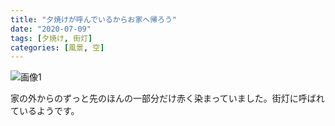 ```yaml
---
title: "夕焼けが呼んでいるからお家へ帰ろう"
date: "2020-07-09"
tags: [夕焼け, 街灯]
categories: [風景, 空]
---
```


![画像1](https://assets.st-note.com/production/uploads/images/30054685/picture_pc_e538aa3fcfadaa99cf1ade7271c93a5b.jpg)

家の外からのずっと先のほんの一部分だけ赤く染まっていました。街灯に呼ばれているようです。
